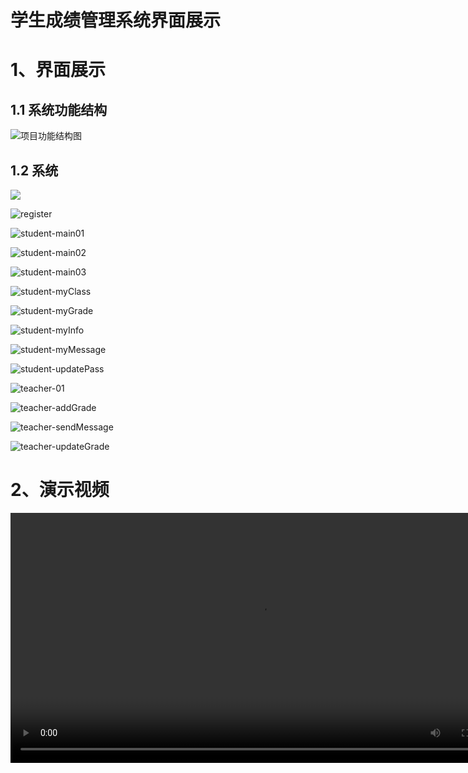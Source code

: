 # 学生成绩管理系统界面展示

# 1、界面展示
## 1.1 系统功能结构
![项目功能结构图](image/项目功能结构图.png)
## 1.2 系统

![](image/login.png)

![register](image/register.png)

![student-main01](image/student-main01.png)

![student-main02](image/student-main02.png)

![student-main03](image/student-main03.png)

![student-myClass](image/student-myClass.png)

![student-myGrade](image/student-myGrade.png)

![student-myInfo](image/student-myInfo.png)

![student-myMessage](image/student-myMessage.png)

![student-updatePass](image/student-updatePass.png)

![teacher-01](image/teacher-01.png)

![teacher-addGrade](image/teacher-addGrade.png)

![teacher-sendMessage](image/teacher-sendMessage.png)

![teacher-updateGrade](image/teacher-updateGrade.png)



# 2、演示视频
<video width="800" >
    <source src="video/show-how.mp4" type="video/mp4"/>
</video>

